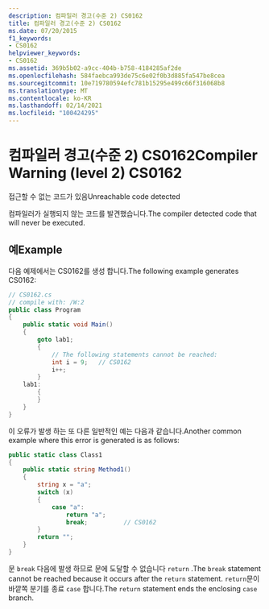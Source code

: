 ```yaml
---
description: 컴파일러 경고(수준 2) CS0162
title: 컴파일러 경고(수준 2) CS0162
ms.date: 07/20/2015
f1_keywords:
- CS0162
helpviewer_keywords:
- CS0162
ms.assetid: 369b5b02-a9cc-404b-b758-4184285af2de
ms.openlocfilehash: 584faebca993de75c6e02f0b3d885fa547be8cea
ms.sourcegitcommit: 10e719780594efc781b15295e499c66f316068b8
ms.translationtype: MT
ms.contentlocale: ko-KR
ms.lasthandoff: 02/14/2021
ms.locfileid: "100424295"
---
```

# <a name="compiler-warning-level-2-cs0162"></a><span data-ttu-id="286b0-103">컴파일러 경고(수준 2) CS0162</span><span class="sxs-lookup"><span data-stu-id="286b0-103">Compiler Warning (level 2) CS0162</span></span>

<span data-ttu-id="286b0-104">접근할 수 없는 코드가 있음</span><span class="sxs-lookup"><span data-stu-id="286b0-104">Unreachable code detected</span></span>
  
<span data-ttu-id="286b0-105">컴파일러가 실행되지 않는 코드를 발견했습니다.</span><span class="sxs-lookup"><span data-stu-id="286b0-105">The compiler detected code that will never be executed.</span></span>

## <a name="example"></a><span data-ttu-id="286b0-106">예</span><span class="sxs-lookup"><span data-stu-id="286b0-106">Example</span></span>

<span data-ttu-id="286b0-107">다음 예제에서는 CS0162를 생성 합니다.</span><span class="sxs-lookup"><span data-stu-id="286b0-107">The following example generates CS0162:</span></span>

```csharp
// CS0162.cs
// compile with: /W:2
public class Program
{
    public static void Main()
    {
        goto lab1;
        {
            // The following statements cannot be reached:
            int i = 9;   // CS0162
            i++;
        }
    lab1:
        {
        }
    }
}
```

<span data-ttu-id="286b0-108">이 오류가 발생 하는 또 다른 일반적인 예는 다음과 같습니다.</span><span class="sxs-lookup"><span data-stu-id="286b0-108">Another common example where this error is generated is as follows:</span></span>

```csharp
public static class Class1
{
    public static string Method1()
    {
        string x = "a";
        switch (x)
        {
            case "a":
                return "a";
                break;          // CS0162
        }
        return "";
    }
}
```

<span data-ttu-id="286b0-109">문 `break` 다음에 발생 하므로 문에 도달할 수 없습니다 `return` .</span><span class="sxs-lookup"><span data-stu-id="286b0-109">The `break` statement cannot be reached because it occurs after the `return` statement.</span></span>
<span data-ttu-id="286b0-110">`return`문이 바깥쪽 분기를 종료 `case` 합니다.</span><span class="sxs-lookup"><span data-stu-id="286b0-110">The `return` statement ends the enclosing `case` branch.</span></span>
